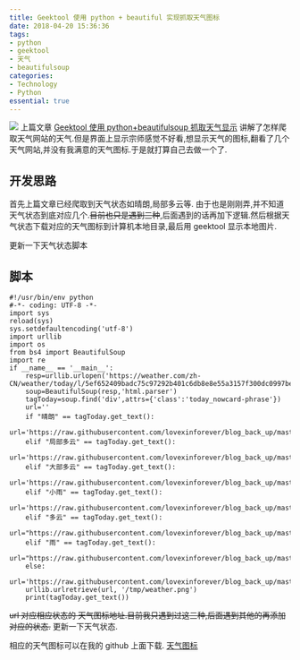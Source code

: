 ```yaml
---
title: Geektool 使用 python + beautiful 实现抓取天气图标
date: 2018-04-20 15:36:36
tags:
- python
- geektool
- 天气
- beautifulsoup
categories:
- Technology
- Python
essential: true
---
```

<img src="https://raw.githubusercontent.com/lovexinforever/blog_back_up/master/blog_photos/WechatIMG1.jpeg"/>
上篇文章 <a href="https://lovexinforever.github.io/2018/04/19/Geektool-%E4%BD%BF%E7%94%A8-python-%E6%8A%93%E5%8F%96%E5%A4%A9%E6%B0%94%E6%98%BE%E7%A4%BA/">Geektool 使用 python+beautifulsoup 抓取天气显示</a> 讲解了怎样爬取天气网站的天气.但是界面上显示宗师感觉不好看,想显示天气的图标,翻看了几个天气网站,并没有我满意的天气图标.于是就打算自己去做一个了.
<!--more-->

开发思路
----------
首先上篇文章已经爬取到天气状态如晴朗,局部多云等. 由于也是刚刚弄,并不知道天气状态到底对应几个.<s>目前也只是遇到三种</s>,后面遇到的话再加下逻辑.然后根据天气状态下载对应的天气图标到计算机本地目录,最后用 geektool 显示本地图片.

更新一下天气状态脚本

脚本
----------
```
#!/usr/bin/env python
#-*- coding: UTF-8 -*-  
import sys
reload(sys)
sys.setdefaultencoding('utf-8')
import urllib
import os
from bs4 import BeautifulSoup
import re
if __name__ == '__main__':
	resp=urllib.urlopen('https://weather.com/zh-CN/weather/today/l/5ef652409badc75c97292b401c6db8e8e55a3157f300dc0997bea96343e4a20a')
	soup=BeautifulSoup(resp,'html.parser')
	tagToday=soup.find('div',attrs={'class':'today_nowcard-phrase'})
	url=''
	if "晴朗" == tagToday.get_text():
		url='https://raw.githubusercontent.com/lovexinforever/blog_back_up/master/blog_photos/20101027235021742.png'
	elif "局部多云" == tagToday.get_text():
		url='https://raw.githubusercontent.com/lovexinforever/blog_back_up/master/blog_photos/20101027235020501.png'
	elif "大部多云" == tagToday.get_text():
		url='https://raw.githubusercontent.com/lovexinforever/blog_back_up/master/blog_photos/20101027235019364.png'
	elif "小雨" == tagToday.get_text():
		url='https://raw.githubusercontent.com/lovexinforever/blog_back_up/master/blog_photos/20101027235021677.png'
	elif "多云" == tagToday.get_text():
		url="https://raw.githubusercontent.com/lovexinforever/blog_back_up/master/blog_photos/20101027235021422.png"
	elif "雨" == tagToday.get_text():
		url="https://raw.githubusercontent.com/lovexinforever/blog_back_up/master/blog_photos/20101027235021502.png"
	else:
		url='https://raw.githubusercontent.com/lovexinforever/blog_back_up/master/blog_photos/20101027235020136.png'
	urllib.urlretrieve(url, '/tmp/weather.png')
	print(tagToday.get_text())
```
<s>url 对应相应状态的 天气图标地址.目前我只遇到过这三种,后面遇到其他的再添加对应的状态.</s>
更新一下天气状态.


相应的天气图标可以在我的 github 上面下载. <a href="https://github.com/lovexinforever/blog_back_up/tree/master/blog_photos">天气图标</a>